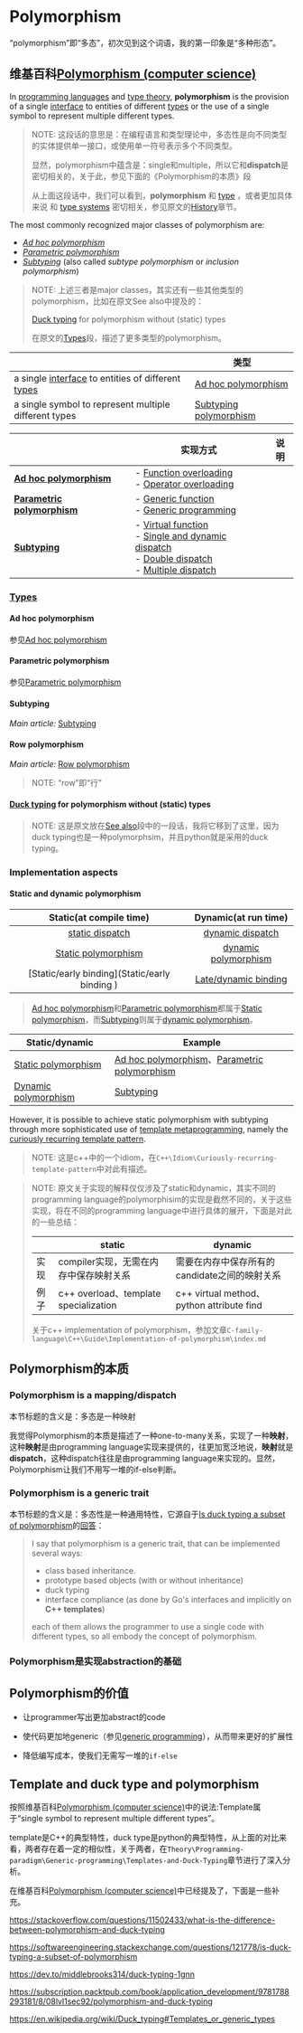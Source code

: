 # Polymorphism

“polymorphism”即“多态”，初次见到这个词语，我的第一印象是“多种形态”。

## 维基百科[Polymorphism (computer science)](https://en.wikipedia.org/wiki/Polymorphism_(computer_science))

In [programming languages](https://en.wikipedia.org/wiki/Programming_language) and [type theory](https://en.wikipedia.org/wiki/Type_theory), **polymorphism** is the provision of a single [interface](https://en.wikipedia.org/wiki/Interface_(computing)) to entities of different [types](https://en.wikipedia.org/wiki/Data_type) or the use of a single symbol to represent multiple different types.

> NOTE: 这段话的意思是：在编程语言和类型理论中，多态性是向不同类型的实体提供单一接口，或使用单一符号表示多个不同类型。
>
> 显然，polymorphism中蕴含是：single和multiple，所以它和**dispatch**是密切相关的，关于此，参见下面的《Polymorphism的本质》段
>
> 从上面这段话中，我们可以看到，**polymorphism** 和 [type](https://en.wikipedia.org/wiki/Data_type) ，或者更加具体来说 和  [type systems](https://en.wikipedia.org/wiki/Type_system) 密切相关，参见原文的[History](https://en.wikipedia.org/wiki/Polymorphism_(computer_science)#History)章节。

The most commonly recognized major classes of polymorphism are:

- *[Ad hoc polymorphism](https://en.wikipedia.org/wiki/Ad_hoc_polymorphism)*
- *[Parametric polymorphism](https://en.wikipedia.org/wiki/Parametric_polymorphism)* 
- *[Subtyping](https://en.wikipedia.org/wiki/Subtyping)*  (also called *subtype polymorphism* or *inclusion polymorphism*)

> NOTE: 上述三者是major classes，其实还有一些其他类型的polymorphism，比如在原文See also中提及的：
>
> [Duck typing](https://en.wikipedia.org/wiki/Duck_typing) for polymorphism without (static) types
>
> 在原文的[Types](https://en.wikipedia.org/wiki/Polymorphism_(computer_science)#Types)段，描述了更多类型的polymorphism。

|                                                              | 类型                                                         |
| ------------------------------------------------------------ | ------------------------------------------------------------ |
| a single [interface](https://en.wikipedia.org/wiki/Interface_(computing)) to entities of different [types](https://en.wikipedia.org/wiki/Data_type) | [Ad hoc polymorphism](https://en.wikipedia.org/wiki/Ad_hoc_polymorphism) |
| a single symbol to represent multiple different types        | [Subtyping polymorphism](https://en.wikipedia.org/wiki/Subtyping) |



|                                                              | **实现方式**                                                 | 说明 |
| ------------------------------------------------------------ | ------------------------------------------------------------ | ---- |
| [**Ad hoc polymorphism**](https://en.wikipedia.org/wiki/Ad_hoc_polymorphism) | - [Function overloading](https://en.wikipedia.org/wiki/Function_overloading) <br>- [Operator overloading](https://en.wikipedia.org/wiki/Operator_overloading) |      |
| [**Parametric polymorphism**](https://en.wikipedia.org/wiki/Parametric_polymorphism) | - [Generic function](https://en.wikipedia.org/wiki/Generic_function) <br>- [Generic programming](https://en.wikipedia.org/wiki/Generic_programming) |      |
| [**Subtyping**](https://en.wikipedia.org/wiki/Subtyping)     | - [Virtual function](https://en.wikipedia.org/wiki/Virtual_function) <br>- [Single and dynamic dispatch](https://en.wikipedia.org/wiki/Dynamic_dispatch) <br>- [Double dispatch](https://en.wikipedia.org/wiki/Double_dispatch) <br>- [Multiple dispatch](https://en.wikipedia.org/wiki/Multiple_dispatch) |      |



### [Types](https://en.wikipedia.org/wiki/Polymorphism_%28computer_science%29#Types)

#### Ad hoc polymorphism

参见[Ad hoc polymorphism](./Ad-hoc-polymorphism.md)



#### Parametric polymorphism

参见[Parametric polymorphism](./Parametric-polymorphism.md)

#### Subtyping

*Main article:* [Subtyping](https://en.wikipedia.org/wiki/Subtyping)

#### Row polymorphism

*Main article:* [Row polymorphism](https://en.wikipedia.org/wiki/Row_polymorphism)

> NOTE: “row”即“行”

#### [Duck typing](https://en.wikipedia.org/wiki/Duck_typing) for polymorphism without (static) types

> NOTE: 这是原文放在[See also](https://en.wikipedia.org/wiki/Polymorphism_(computer_science)#See_also)段中的一段话，我将它移到了这里，因为duck typing也是一种polymorphsim，并且python就是采用的duck typing。

### Implementation aspects

#### Static and dynamic polymorphism

|                   Static(at compile time)                    |                     Dynamic(at run time)                     |
| :----------------------------------------------------------: | :----------------------------------------------------------: |
| [static dispatch](https://en.wikipedia.org/wiki/Static_dispatch) | [dynamic dispatch](https://en.wikipedia.org/wiki/Dynamic_dispatch) |
| [Static polymorphism](https://en.wikipedia.org/wiki/Polymorphism_%28computer_science%29#Static_and_dynamic_polymorphism) | [dynamic polymorphism](https://en.wikipedia.org/wiki/Polymorphism_%28computer_science%29#Static_and_dynamic_polymorphism) |
|        [Static/early binding](Static/early binding )         | [Late/dynamic binding](https://en.wikipedia.org/wiki/Late_binding) |



> [Ad hoc polymorphism](https://en.wikipedia.org/wiki/Ad_hoc_polymorphism)和[Parametric polymorphism](https://en.wikipedia.org/wiki/Parametric_polymorphism)都属于[Static polymorphism](https://en.wikipedia.org/wiki/Polymorphism_%28computer_science%29#Static_and_dynamic_polymorphism)，而[Subtyping](https://en.wikipedia.org/wiki/Subtyping)则属于[dynamic polymorphism](https://en.wikipedia.org/wiki/Polymorphism_%28computer_science%29#Static_and_dynamic_polymorphism)。

| Static/dynamic                                               | Example                                                      |
| ------------------------------------------------------------ | ------------------------------------------------------------ |
| [Static polymorphism](https://en.wikipedia.org/wiki/Polymorphism_%28computer_science%29#Static_and_dynamic_polymorphism) | [Ad hoc polymorphism](https://en.wikipedia.org/wiki/Ad_hoc_polymorphism)、[Parametric polymorphism](https://en.wikipedia.org/wiki/Parametric_polymorphism) |
| [Dynamic polymorphism](https://en.wikipedia.org/wiki/Polymorphism_%28computer_science%29#Static_and_dynamic_polymorphism) | [Subtyping](https://en.wikipedia.org/wiki/Subtyping)         |

However, it is possible to achieve static polymorphism with subtyping through more sophisticated use of [template metaprogramming](https://en.wikipedia.org/wiki/Template_metaprogramming), namely the [curiously recurring template pattern](https://en.wikipedia.org/wiki/Curiously_recurring_template_pattern).

> NOTE: 这是c++中的一个idiom，在`C++\Idiom\Curiously-recurring-template-pattern`中对此有描述。



> NOTE: 原文关于实现的解释仅仅涉及了static和dynamic，其实不同的programming language的polymorphisim的实现是截然不同的，关于这些实现，将在不同的programming language中进行具体的展开，下面是对此的一些总结：
>
> |      | static                                 | dynamic                                       |
> | ---- | -------------------------------------- | --------------------------------------------- |
> | 实现 | compiler实现，无需在内存中保存映射关系 | 需要在内存中保存所有的candidate之间的映射关系 |
> | 例子 | c++ overload、template specialization  | c++ virtual method、python attribute find     |
>
> 关于c++ implementation of polymorphism，参加文章`C-family-language\C++\Guide\Implementation-of-polymorphism\index.md`



## Polymorphism的本质

### Polymorphism is a mapping/dispatch

本节标题的含义是：多态是一种映射	

我觉得Polymorphism的本质是描述了一种one-to-many关系，实现了一种**映射**，这种**映射**是由programming language实现来提供的，往更加宽泛地说，**映射**就是**dispatch**，这种dispatch往往是由programming language来实现的。显然，Polymorphism让我们不用写一堆的if-else判断。



### Polymorphism is a generic trait

本节标题的含义是：多态性是一种通用特性，它源自于[Is duck typing a subset of polymorphism](https://softwareengineering.stackexchange.com/questions/121778/is-duck-typing-a-subset-of-polymorphism)的[回答](https://softwareengineering.stackexchange.com/a/121818)：

> I say that polymorphism is a generic trait, that can be implemented several ways:
>
> - class based inheritance.
> - prototype based objects (with or without inheritance)
> - duck typing
> - interface compliance (as done by Go's interfaces and implicitly on **C++ templates**)
>
> each of them allows the programmer to use a single code with different types, so all embody the concept of polymorphism.



### Polymorphism是实现abstraction的基础



## Polymorphism的价值

- 让programmer写出更加abstract的code

- 使代码更加地generic（参见[generic programming](http://en.wikipedia.org/wiki/Generic_programming)），从而带来更好的扩展性
- 降低编写成本，使我们无需写一堆的`if-else`



## Template and duck type and polymorphism

按照维基百科[Polymorphism (computer science)](https://en.wikipedia.org/wiki/Polymorphism_(computer_science))中的说法:Template属于“single symbol to represent multiple different types”。

template是C++的典型特性，duck type是python的典型特性，从上面的对比来看，两者存在着一定的相似性，关于两者，在`Theory\Programming-paradigm\Generic-programming\Templates-and-Duck-Typing`章节进行了深入分析。

在维基百科[Polymorphism (computer science)](https://en.wikipedia.org/wiki/Polymorphism_(computer_science))中已经提及了，下面是一些补充。

https://stackoverflow.com/questions/11502433/what-is-the-difference-between-polymorphism-and-duck-typing



https://softwareengineering.stackexchange.com/questions/121778/is-duck-typing-a-subset-of-polymorphism



https://dev.to/middlebrooks314/duck-typing-1gnn



https://subscription.packtpub.com/book/application_development/9781788293181/8/08lvl1sec92/polymorphism-and-duck-typing



https://en.wikipedia.org/wiki/Duck_typing#Templates_or_generic_types